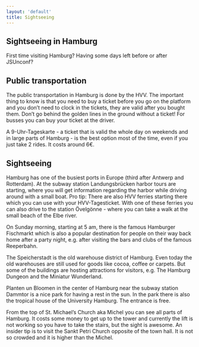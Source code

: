 ```yaml
---
layout: 'default'
title: Sightseeing
---
```


<div class="content-section white-bg" markdown="1">

## Sightseeing in Hamburg

First time visiting Hamburg? Having some days left before or after JSUnconf?

</div>

<div class="content-section" markdown="1">

## Public transportation

The public transportation in Hamburg is done by the HVV. The important thing to know is that you need to buy a ticket before you go on the platform and you don’t need to clock in the tickets, they are valid after you bought them. Don’t go behind the golden lines in the ground without a ticket! For busses you can buy your ticket at the driver.

A 9-Uhr-Tageskarte - a ticket that is valid the whole day on weekends and in large parts of Hamburg - is the best option most of the time, even if you just take 2 rides. It costs around 6€.

</div>

<div class="content-section" markdown="1">

## Sightseeing

Hamburg has one of the busiest ports in Europe (third after Antwerp and Rotterdam). At the subway station Landungsbrücken harbor tours are starting, where you will get information regarding the harbor while driving around with a small boat. Pro tip: There are also HVV ferries starting there which you can use with your HVV-Tagesticket. With one of these ferries you can also drive to the station Övelgönne - where you can take a walk at the small beach of the Elbe river.

On Sunday morning, starting at 5 am, there is the famous Hamburger Fischmarkt which is also a popular destination for people on their way back home after a party night, e.g. after visiting the bars and clubs of the famous Reeperbahn.

The Speicherstadt is the old warehouse district of Hamburg. Even today the old warehouses are still used for goods like cocoa, coffee or carpets. But some of the buildings are hosting attractions for visitors, e.g. The Hamburg Dungeon and the Miniatur Wunderland.

Planten un Bloomen in the center of Hamburg near the subway station Dammtor is a nice park for having a rest in the sun. In the park there is also the tropical house of the University Hamburg. The entrance is free.

From the top of St. Michael’s Church aka Michel you can see all parts of Hamburg. It costs some money to get up to the tower and currently the lift is not working so you have to take the stairs, but the sight is awesome. An insider tip is to visit the Sankt Petri Church opposite of the town hall. It is not so crowded and it is higher than the Michel.

</div>
